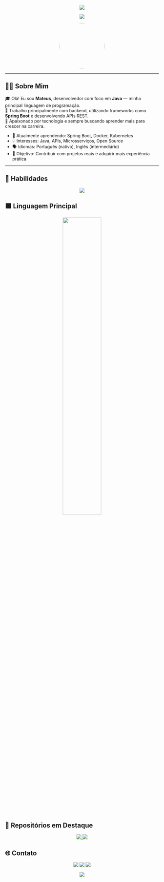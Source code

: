 <p align="center">
  <img src="https://capsule-render.vercel.app/api?type=waving&color=gradient&height=200&section=header&text=Olá,%20eu%20sou%20Mateus%20Nunes!&fontSize=40&fontColor=ffffff" />
</p>

<p align="center">
  <img src="https://readme-typing-svg.herokuapp.com?color=F7A800&size=25&center=true&vCenter=true&width=600&lines=Desenvolvedor+Java;Apaixonado+por+Tecnologia;Bem-vindo+ao+meu+perfil!" />
</p>

<p align="center">
  <a href="https://github.com/teusluv">
    <img src="https://avatars.githubusercontent.com/u/200270758?v=4" width="150" style="border-radius: 50%;" />
  </a>
</p>

---

## 👨‍💻 Sobre Mim

🎓 Olá! Eu sou **Mateus**, desenvolvedor com foco em **Java** — minha principal linguagem de programação.  
💼 Trabalho principalmente com backend, utilizando frameworks como **Spring Boot** e desenvolvendo APIs REST.  
🚀 Apaixonado por tecnologia e sempre buscando aprender mais para crescer na carreira.

- 🌱 Atualmente aprendendo: Spring Boot, Docker, Kubernetes
- 💡 Interesses: Java, APIs, Microsserviços, Open Source
- 🗣️ Idiomas: Português (nativo), Inglês (intermediário)
- 🎯 Objetivo: Contribuir com projetos reais e adquirir mais experiência prática

---

## 🧠 Habilidades

<p align="center">
  <img src="https://skillicons.dev/icons?i=java,spring,hibernate,mysql,docker,git,linux,idea" />
</p>

## 🟩 Linguagem Principal

<p align="center">
  <img src="https://github-readme-stats.vercel.app/api/top-langs/?username=teusluv&layout=compact&theme=tokyonight" width="50%" />
</p>

## 📂 Repositórios em Destaque

<p align="center">
  <a href="https://github.com/teusluv/Faculdade.">
    <img src="https://github-readme-stats.vercel.app/api/pin/?username=teusluv&repo=Java-API&theme=tokyonight" />
  </a>
  <a href="https://github.com/teusluv/SpringBoot-Project">
    <img src="https://github-readme-stats.vercel.app/api/pin/?username=teusluv&repo=SpringBoot-Project&theme=tokyonight" />
  </a>
</p>


## 🌐 Contato

<p align="center">
  <a href="jmateus12326609@gmail.com"><img src="https://img.shields.io/badge/email-D14836?style=for-the-badge&logo=gmail&logoColor=white"/></a>
  <a href="https://www.linkedin.com/feed/?trk=guest_homepage-basic_google-one-tap-submit"><img src="https://img.shields.io/badge/linkedin-0077B5?style=for-the-badge&logo=linkedin&logoColor=white"/></a>
  <a href="https://github.com/teusluv"><img src="https://img.shields.io/badge/github-100000?style=for-the-badge&logo=github&logoColor=white"/></a>
</p>

<p align="center">
  <img src="https://capsule-render.vercel.app/api?type=waving&color=gradient&height=120&section=footer"/>
</p>

